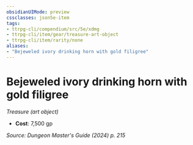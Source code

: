 ```yaml
---
obsidianUIMode: preview
cssclasses: json5e-item
tags:
- ttrpg-cli/compendium/src/5e/xdmg
- ttrpg-cli/item/gear/treasure-art-object
- ttrpg-cli/item/rarity/none
aliases: 
- "Bejeweled ivory drinking horn with gold filigree"
---
```

# Bejeweled ivory drinking horn with gold filigree
*Treasure (art object)*  

- **Cost**: 7,500 gp

*Source: Dungeon Master's Guide (2024) p. 215*